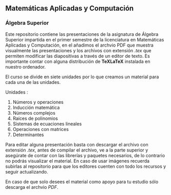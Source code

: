 ## Matemáticas Aplicadas y Computación
### Álgebra Superior

Este repositorio contiene las presentaciones de la asignatura de Álgebra Superior impartida en el primer semestre de la licenciatura en Matemáticas Aplicadas y Computación, en el añadimos el archvio PDF que muestra visualmente las presentaciones y los archivos con extensión _.tex_ que permiten modificar las diapositivas a través de un editor de texto. Es importante contar con alguna distribución de __TeXLaTeX__ instalada en nuestro ordenador.

El curso se divide en siete unidades por lo que creamos un material para cada una de las unidades.

Unidades : 
1. Números y operaciones
2. Inducción matemática
3. Números complejos
4. Raíces de polinomios
5. Sistemas de ecuaciones lineales
6. Operaciones con matrices
7. Determinantes

Para editar alguna presentación basta con descargar el archivo con extensión _.tex_, antes de compilar el archivo, ve a la parte superior y asegúrate de contar con las librerías y paquetes necesarios, de lo contrario no podrás visualizar el material. En caso de usar imágenes recuerda subirlas al repositorio para que los editores cuenten con todo los recursos y seguir actualizando.

En caso de que solo desees el material como apoyo para tu estudio sólo descarga el archvio _PDF_.
